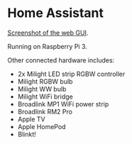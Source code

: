 # Home Assistant

[Screenshot of the web GUI](example/screenshot.png).

Running on Raspberry Pi 3. 

Other connected hardware includes:
- 2x Milight LED strip RGBW controller
- Milight RGBW bulb
- Milight WW bulb
- Milight WiFi bridge
- Broadlink MP1 WiFi power strip
- Broadlink RM2 Pro
- Apple TV
- Apple HomePod
- Blinkt!


